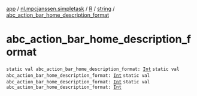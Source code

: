 [app](../../../index.md) / [nl.mpcjanssen.simpletask](../../index.md) / [R](../index.md) / [string](index.md) / [abc_action_bar_home_description_format](.)

# abc_action_bar_home_description_format

`static val abc_action_bar_home_description_format: `[`Int`](https://kotlinlang.org/api/latest/jvm/stdlib/kotlin/-int/index.html)
`static val abc_action_bar_home_description_format: `[`Int`](https://kotlinlang.org/api/latest/jvm/stdlib/kotlin/-int/index.html)
`static val abc_action_bar_home_description_format: `[`Int`](https://kotlinlang.org/api/latest/jvm/stdlib/kotlin/-int/index.html)
`static val abc_action_bar_home_description_format: `[`Int`](https://kotlinlang.org/api/latest/jvm/stdlib/kotlin/-int/index.html)